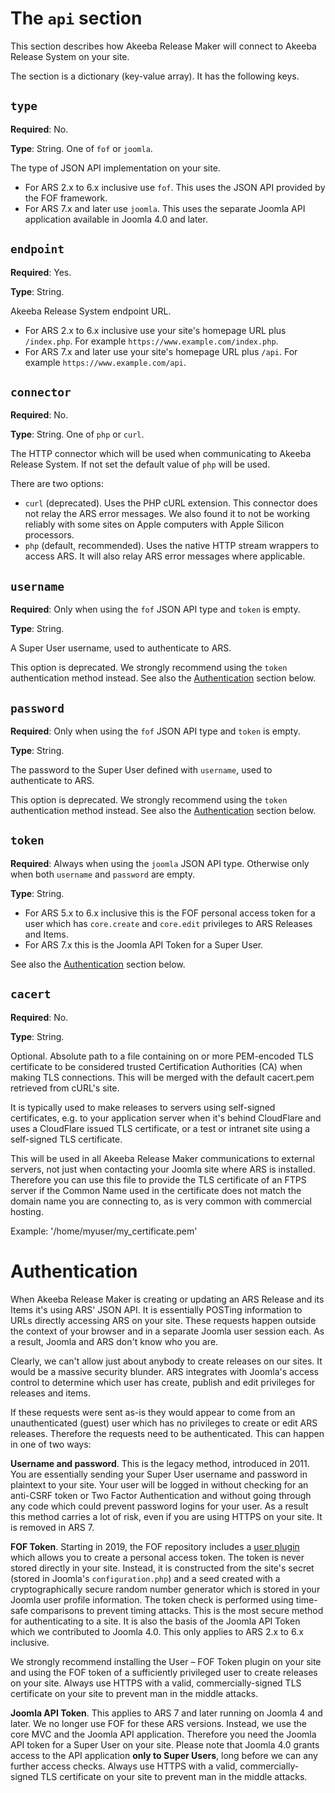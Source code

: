 # The `api` section

This section describes how Akeeba Release Maker will connect to Akeeba Release System on your site.

The section is a dictionary (key-value array). It has the following keys.

## `type`

**Required**: No.

**Type**: String. One of `fof` or `joomla`.

The type of JSON API implementation on your site.

* For ARS 2.x to 6.x inclusive use `fof`. This uses the JSON API provided by the FOF framework.
* For ARS 7.x and later use `joomla`. This uses the separate Joomla API application available in Joomla 4.0 and later. 

## `endpoint`

**Required**: Yes.

**Type**: String.

Akeeba Release System endpoint URL. 
* For ARS 2.x to 6.x inclusive use your site's homepage URL plus `/index.php`. For example `https://www.example.com/index.php`. 
* For ARS 7.x and later use your site's homepage URL plus `/api`. For example `https://www.example.com/api`.

## `connector`

**Required**: No.

**Type**: String. One of `php` or `curl`.

The HTTP connector which will be used when communicating to Akeeba Release System. If not set the default value of `php` will be used.

There are two options:

* `curl` (deprecated). Uses the PHP cURL extension. This connector does not relay the ARS error messages. We also found it to not be working reliably with some sites on Apple computers with Apple Silicon processors.
* `php` (default, recommended). Uses the native HTTP stream wrappers to access ARS. It will also relay ARS error messages where applicable.

## `username`

**Required**: Only when using the `fof` JSON API type and `token` is empty.

**Type**: String.

A Super User username, used to authenticate to ARS.

This option is deprecated. We strongly recommend using the `token` authentication method instead. See also the [Authentication](#authentication) section below.

## `password`

**Required**: Only when using the `fof` JSON API type and `token` is empty.

**Type**: String.

The password to the Super User defined with `username`, used to authenticate to ARS.

This option is deprecated. We strongly recommend using the `token` authentication method instead. See also the [Authentication](#authentication) section below.

## `token`

**Required**: Always when using the `joomla` JSON API type. Otherwise only when both `username` and `password` are empty.

**Type**: String.

* For ARS 5.x to 6.x inclusive this is the FOF personal access token for a user which has `core.create` and `core.edit` privileges to ARS Releases and Items.
* For ARS 7.x this is the Joomla API Token for a Super User.

See also the [Authentication](#authentication) section below.

## `cacert`

**Required**: No.

**Type**: String.

Optional. Absolute path to a file containing on or more PEM-encoded TLS certificate to be considered trusted
Certification Authorities (CA) when making TLS connections. This will be merged with the default cacert.pem
retrieved from cURL's site.

It is typically used to make releases to servers using self-signed certificates, e.g. to your application server when it's behind CloudFlare and uses a CloudFlare issued TLS certificate, or a test or intranet site using a self-signed TLS certificate.

This will be used in all Akeeba Release Maker communications to external servers, not just when contacting your Joomla site where ARS is installed. Therefore you can use this file to provide the TLS certificate of an FTPS server if the Common Name used in the certificate does not match the domain name you are connecting to, as is very common with commercial hosting.

Example: '/home/myuser/my_certificate.pem'

# Authentication

When Akeeba Release Maker is creating or updating an ARS Release and its Items it's using ARS' JSON API. It is essentially POSTing information to URLs directly accessing ARS on your site. These requests happen outside the context of your browser and in a separate Joomla user session each. As a result, Joomla and ARS don't know who you are.

Clearly, we can't allow just about anybody to create releases on our sites. It would be a massive security blunder. ARS integrates with Joomla's access control to determine which user has create, publish and edit privileges for releases and items.

If these requests were sent as-is they would appear to come from an unauthenticated (guest) user which has no privileges to create or edit ARS releases. Therefore the requests need to be authenticated. This can happen in one of two ways:

**Username and password**. This is the legacy method, introduced in 2011. You are essentially sending your Super User username and password in plaintext to your site. Your user will be logged in without checking for an anti-CSRF token or Two Factor Authentication and without going through any code which could prevent password logins for your user. As a result this method carries a lot of risk, even if you are using HTTPS on your site. It is removed in ARS 7.

**FOF Token**. Starting in 2019, the FOF repository includes a [user plugin](https://github.com/akeeba/fof/tree/development/plugins/user/foftoken) which allows you to create a personal access token. The token is never stored directly in your site. Instead, it is constructed from the site's secret (stored in Joomla's `configuration.php`) and a seed created with a cryptographically secure random number generator which is stored in your Joomla user profile information. The token check is performed using time-safe comparisons to prevent timing attacks. This is the most secure method for authenticating to a site. It is also the basis of the Joomla API Token which we contributed to Joomla 4.0. This only applies to ARS 2.x to 6.x inclusive.

  We strongly recommend installing the User – FOF Token plugin on your site and using the FOF token of a sufficiently privileged user to create releases on your site. Always use HTTPS with a valid, commercially-signed TLS certificate on your site to prevent man in the middle attacks.

**Joomla API Token**. This applies to ARS 7 and later running on Joomla 4 and later. We no longer use FOF for these ARS versions. Instead, we use the core MVC and the Joomla API application. Therefore you need the Joomla API token for a Super User on your site. Please note that Joomla 4.0 grants access to the API application **only to Super Users**, long before we can any further access checks. Always use HTTPS with a valid, commercially-signed TLS certificate on your site to prevent man in the middle attacks.

